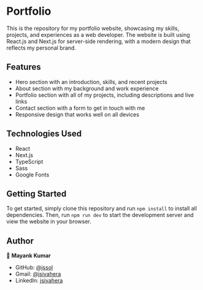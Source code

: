# Portfolio

This is the repository for my portfolio website, showcasing my skills, projects, and experiences as a web developer. The website is built using React.js and Next.js for server-side rendering, with a modern design that reflects my personal brand.

## Features

- Hero section with an introduction, skills, and recent projects
- About section with my background and work experience
- Portfolio section with all of my projects, including descriptions and live links
- Contact section with a form to get in touch with me
- Responsive design that works well on all devices

## Technologies Used

- React
- Next.js
- TypeScript
- Sass
- Google Fonts

## Getting Started

To get started, simply clone this repository and run `npm install` to install all dependencies. Then, run `npm run dev` to start the development server and view the website in your browser.

## Author

👤 **Mayank Kumar**

- GitHub: [@jssol](https://github.com/doracodder277/)
- Gmail: [@jsivahera](kmayank277@gmail.com)
- LinkedIn: [jsivahera](https://www.linkedin.com/in/mayank-kumar-606711172/)

